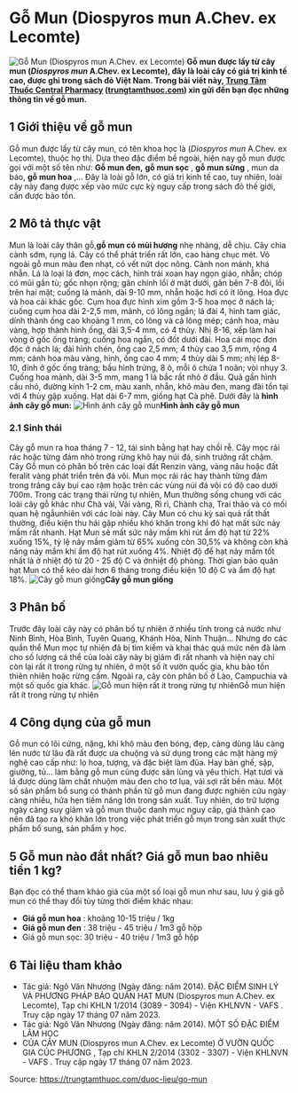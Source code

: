 # Gỗ Mun (Diospyros mun A.Chev. ex Lecomte)

![Gỗ Mun \(Diospyros mun A.Chev. ex Lecomte\)](https://trungtamthuoc.com/images/others/go-mun-1-7860.jpg)
**Gỗ mun được lấy từ cây mun (_Diospyros mun_ A.Chev. ex Lecomte), đây là loài cây có giá trị kinh tế cao, được ghi trong sách đỏ Việt Nam. Trong bài viết này, [Trung Tâm Thuốc Central Pharmacy](https://trungtamthuoc.com/ "Trung Tâm Thuốc Central Pharmacy") ([trungtamthuoc.com](https://trungtamthuoc.com/ "trungtamthuoc.com")) xin gửi đến bạn đọc những thông tin về gỗ mun.**
##  1 Giới thiệu về gỗ mun
Gỗ mun được lấy từ cây mun, có tên khoa học là (_Diospyros mun_ A.Chev. ex Lecomte), thuộc họ thị.
Dựa theo đặc điểm bề ngoài, hiện nay gỗ mun được gọi với một số tên như: **Gỗ mun đen,** **gỗ mun sọc** , **gỗ mun sừng** , mun da báo, **gỗ mun hoa** ,...
Đây là loài gỗ lớn, có giá trị kinh tế cao, tuy nhiên, loài cây này đang được xếp vào mức cực kỳ nguy cấp trong sách đỏ thế giới, cần được bảo tồn.
##  2 Mô tả thực vật
Mun là loài cây thân gỗ,**gỗ mun có mùi hương** nhẹ nhàng, dễ chịu. Cây chia cành sớm, rụng lá. Cây có thể phát triển rất lớn, cao hàng chục mét. Vỏ ngoài gỗ mun màu đen nhạt, có vết nứt dọc nông. Cành non mảnh, khá nhẵn.
Lá là loại lá đơn, mọc cách, hình trái xoan hay ngọn giáo, nhẵn; chóp có mũi gần tù; gốc nhọn rộng; gân chính lồi ở mặt dưới, gân bên 7-8 đôi, lồi trên hai mặt; cuống lá mảnh, dài 9-10 mm, nhẵn hoặc hơi có ít lông.
Hoa đực và hoa cái khác gốc. Cụm hoa đực hình xim gồm 3-5 hoa mọc ở nách lá; cuống cụm hoa dài 2-2,5 mm, mảnh, có lông ngắn; lá đài 4, hình tam giác, dính thành ống cao khoảng 1 mm, có lông và cả lông mép; cánh hoa, màu vàng, hợp thành hình ống, dài 3,5-4 mm, có 4 thùy. Nhị 8-16, xếp làm hai vòng ở gốc ống tràng; cuống hoa ngắn, có đốt dưới đài. Hoa cái mọc đơn độc ở nách lá; đài hình chén, ống cao 2,5 mm; 4 thùy cao 3,5 mm, rộng 4 mm; cánh hoa màu vàng, hình, ống cao 4 mm; 4 thùy dài 5 mm; nhị lép 8-10, đính ở gốc ống tràng; bầu hình trứng, 8 ô, mỗi ô chứa 1 noãn; vòi nhụy 3. Cuống hoa mảnh, dài 3-5 mm, mang 1 lá bắc rất nhỏ ở đầu.
Quả gần hình cầu nhỏ, đường kính 1-2 cm, màu xanh, nhẵn, khô màu đen, mang đài tồn tại với 4 thùy gập xuống. Hạt dài 6-7 mm, giống hạt Cà phê.
Dưới đây là **hình ảnh cây gỗ mun:**
![Hình ảnh cây gỗ mun](https://trungtamthuoc.com/images/item/go-mun-4.jpg)**Hình ảnh cây gỗ mun**
### 2.1 Sinh thái
Cây gỗ mun ra hoa tháng 7 - 12, tái sinh bằng hạt hay chồi rễ.
Cây mọc rải rác hoặc từng đám nhỏ trong rừng khô hay núi đá, sinh trưởng rất chậm.
Cây Gỗ mun có phân bố trên các loại đất Renzin vàng, vàng nâu hoặc đất feralit vàng phát triển trên đá vôi. Mun mọc rải rác hay thành từng đám trong trảng cây bụi cao rậm hoặc trên các vùng núi đá vôi có độ cao dưới 700m.
Trong các trạng thái rừng tự nhiên, Mun thường sống chung với các loài cây gỗ khác như Chà vải, Vải vàng, Rì rì, Chành chạ, Trai thảo và có mối quan hệ ngẫunhiên với các loài này.
Cây Mun có chu kỳ sai quả rất thất thường, điều kiện thu hái gặp nhiều khó khăn trong khi đó hạt mất sức nảy mầm rất nhanh. Hạt Mun sẽ mất sức nảy mầm khi rút ẩm độ hạt từ 22% xuống 15%, tỷ lệ nảy mầm giảm từ 65% xuống còn 30,5% và không còn khả năng nảy mầm khi ẩm độ hạt rút xuống 4%. Nhiệt độ để hạt nảy mầm tốt nhất là ở nhiệt độ từ 20 - 25 độ C và ởnhiệt độ phòng. Thời gian bảo quản hạt Mun có thể kéo dài hơn 6 tháng trong điều kiện 10 độ C và ẩm độ hạt 18%.
![Cây gỗ mun giống](https://trungtamthuoc.com/images/item/go-mun-3.jpg)**Cây gỗ mun giống**
##  3 Phân bố
Trước đây loài cây này có phân bố tự nhiên ở nhiều tỉnh trong cả nước như  
Ninh Bình, Hòa Bình, Tuyên Quang, Khánh Hòa, Ninh Thuận... Nhưng do các quần thể Mun mọc tự nhiên đã bị tìm kiếm và khai thác quá mức nên đã làm cho số lượng cá thể của loài cây này bị giảm đi rất nhanh và hiện nay chỉ còn lại rất ít trong rừng tự nhiên, ở một số ít vườn quốc gia, khu bảo tồn thiên nhiên hoặc rừng cấm.
Ngoài ra, cây còn phân bố ở Lào, Campuchia và một số quốc gia khác.
![Gỗ mun hiện rất ít trong rừng tự nhiên](https://trungtamthuoc.com/images/item/go-mun-2.jpg)Gỗ mun hiện rất ít trong rừng tự nhiên
##  4 Công dụng của gỗ mun
Gỗ mun có lõi cứng, nặng, khi khô màu đen bóng, đẹp, càng dùng lâu càng lên nước từ lâu đã rất được ưa chuộng và sử dụng trong các mặt hàng mỹ nghệ cao cấp như: lọ hoa, tượng, và đặc biệt làm đũa. Hay bàn ghế, sập, giường, tủ... làm bằng gỗ mun cũng được săn lùng và yêu thích.
Hạt tươi và lá được dùng làm chất nhuộm màu đen cho tơ lụa, vải sợi rất bền màu.
Một số sản phẩm bổ sung có thành phần từ gỗ mun đang được nghiên cứu ngày càng nhiều, hứa hẹn tiềm năng lớn trong sản xuất. Tuy nhiên, do trữ lượng ngày càng suy giảm và gỗ mun thuộc danh mục nguy cấp, giá thành cao nên đã tạo ra khó khăn lớn trong việc phát triển gỗ mụn trong sản xuất thực phẩm bổ sung, sản phẩm y học.
##  5 Gỗ mun nào đắt nhất? Giá gỗ mun bao nhiêu tiền 1 kg?
Bạn đọc có thể tham khảo giá của một số loại gỗ mun như sau, lưu ý giá gỗ mun có thể thay đổi tùy từng thời điểm khác nhau:
  * **Giá gỗ mun hoa** : khoảng 10-15 triệu / 1kg
  * **Giá gỗ mun đen** : 38 triệu - 45 triệu / 1m3 gỗ hộp
  * Giá gỗ mun sọc: 30 triệu - 40 triệu / 1m3 gỗ hộp


##  6 Tài liệu tham khảo
  * Tác giả: Ngô Văn Nhương (Ngày đăng: năm 2014). ĐẶC ĐIỂM SINH LÝ VÀ PHƯƠNG PHÁP BẢO QUẢN HẠT MUN (Diospyros mun A.Chev. ex Lecomte), Tạp chí KHLN 1/2014 (3089 - 3094) - Viện KHLNVN - VAFS . Truy cập ngày 17 tháng 07 năm 2023.
  * Tác giả: Ngô Văn Nhương (Ngày đăng: năm 2014). MỘT SỐ ĐẶC ĐIỂM LÂM HỌC
  * CỦA CÂY MUN (Diospyros mun A.Chev. ex Lecomte) Ở VƯỜN QUỐC GIA CÚC PHƯƠNG , Tạp chí KHLN 2/2014 (3302 - 3307) - Viện KHLNVN - VAFS . Truy cập ngày 17 tháng 07 năm 2023.




Source: https://trungtamthuoc.com/duoc-lieu/go-mun